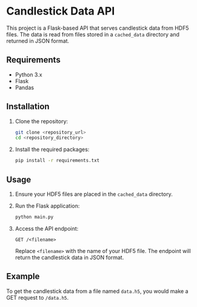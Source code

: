 # Candlestick Data API

This project is a Flask-based API that serves candlestick data from HDF5 files. The data is read from files stored in a `cached_data` directory and returned in JSON format.

## Requirements

- Python 3.x
- Flask
- Pandas

## Installation

1. Clone the repository:
    ```sh
    git clone <repository_url>
    cd <repository_directory>
    ```

2. Install the required packages:
    ```sh
    pip install -r requirements.txt
    ```

## Usage

1. Ensure your HDF5 files are placed in the `cached_data` directory.

2. Run the Flask application:
    ```sh
    python main.py
    ```

3. Access the API endpoint:
    ```
    GET /<filename>
    ```

    Replace `<filename>` with the name of your HDF5 file. The endpoint will return the candlestick data in JSON format.

## Example

To get the candlestick data from a file named `data.h5`, you would make a GET request to `/data.h5`.